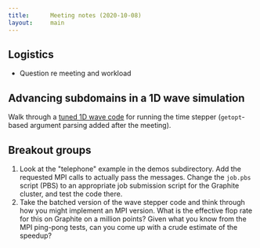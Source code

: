 ```yaml
---
title:      Meeting notes (2020-10-08)
layout:     main
---
```


## Logistics

- Question re meeting and workload

## Advancing subdomains in a 1D wave simulation

Walk through a [tuned 1D wave code](https://github.com/cs5220-f20/demos/blob/master/wave/c_batch/wave_demo.c)
for running the time stepper (`getopt`-based argument parsing added
after the meeting).

## Breakout groups

1.  Look at the "telephone" example in the demos subdirectory.  Add
    the requested MPI calls to actually pass the messages.  Change the
    `job.pbs` script (PBS) to an appropriate job submission script for
    the Graphite cluster, and test the code there.
2.  Take the batched version of the wave stepper code and think through
    how you might implement an MPI version.  What is the effective flop
    rate for this on Graphite on a million points?  Given what you know 
    from the MPI ping-pong tests, can you come up with a crude estimate 
    of the speedup?
